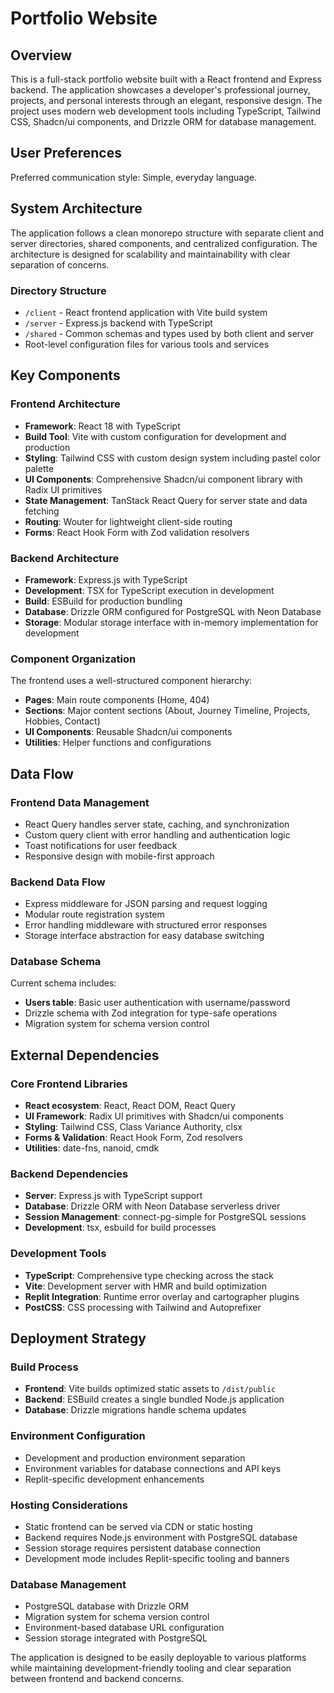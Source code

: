 # Portfolio Website

## Overview

This is a full-stack portfolio website built with a React frontend and Express backend. The application showcases a developer's professional journey, projects, and personal interests through an elegant, responsive design. The project uses modern web development tools including TypeScript, Tailwind CSS, Shadcn/ui components, and Drizzle ORM for database management.

## User Preferences

Preferred communication style: Simple, everyday language.

## System Architecture

The application follows a clean monorepo structure with separate client and server directories, shared components, and centralized configuration. The architecture is designed for scalability and maintainability with clear separation of concerns.

### Directory Structure
- `/client` - React frontend application with Vite build system
- `/server` - Express.js backend with TypeScript
- `/shared` - Common schemas and types used by both client and server
- Root-level configuration files for various tools and services

## Key Components

### Frontend Architecture
- **Framework**: React 18 with TypeScript
- **Build Tool**: Vite with custom configuration for development and production
- **Styling**: Tailwind CSS with custom design system including pastel color palette
- **UI Components**: Comprehensive Shadcn/ui component library with Radix UI primitives
- **State Management**: TanStack React Query for server state and data fetching
- **Routing**: Wouter for lightweight client-side routing
- **Forms**: React Hook Form with Zod validation resolvers

### Backend Architecture
- **Framework**: Express.js with TypeScript
- **Development**: TSX for TypeScript execution in development
- **Build**: ESBuild for production bundling
- **Database**: Drizzle ORM configured for PostgreSQL with Neon Database
- **Storage**: Modular storage interface with in-memory implementation for development

### Component Organization
The frontend uses a well-structured component hierarchy:
- **Pages**: Main route components (Home, 404)
- **Sections**: Major content sections (About, Journey Timeline, Projects, Hobbies, Contact)
- **UI Components**: Reusable Shadcn/ui components
- **Utilities**: Helper functions and configurations

## Data Flow

### Frontend Data Management
- React Query handles server state, caching, and synchronization
- Custom query client with error handling and authentication logic
- Toast notifications for user feedback
- Responsive design with mobile-first approach

### Backend Data Flow
- Express middleware for JSON parsing and request logging
- Modular route registration system
- Error handling middleware with structured error responses
- Storage interface abstraction for easy database switching

### Database Schema
Current schema includes:
- **Users table**: Basic user authentication with username/password
- Drizzle schema with Zod integration for type-safe operations
- Migration system for schema version control

## External Dependencies

### Core Frontend Libraries
- **React ecosystem**: React, React DOM, React Query
- **UI Framework**: Radix UI primitives with Shadcn/ui components
- **Styling**: Tailwind CSS, Class Variance Authority, clsx
- **Forms & Validation**: React Hook Form, Zod resolvers
- **Utilities**: date-fns, nanoid, cmdk

### Backend Dependencies
- **Server**: Express.js with TypeScript support
- **Database**: Drizzle ORM with Neon Database serverless driver
- **Session Management**: connect-pg-simple for PostgreSQL sessions
- **Development**: tsx, esbuild for build processes

### Development Tools
- **TypeScript**: Comprehensive type checking across the stack
- **Vite**: Development server with HMR and build optimization
- **Replit Integration**: Runtime error overlay and cartographer plugins
- **PostCSS**: CSS processing with Tailwind and Autoprefixer

## Deployment Strategy

### Build Process
- **Frontend**: Vite builds optimized static assets to `/dist/public`
- **Backend**: ESBuild creates a single bundled Node.js application
- **Database**: Drizzle migrations handle schema updates

### Environment Configuration
- Development and production environment separation
- Environment variables for database connections and API keys
- Replit-specific development enhancements

### Hosting Considerations
- Static frontend can be served via CDN or static hosting
- Backend requires Node.js environment with PostgreSQL database
- Session storage requires persistent database connection
- Development mode includes Replit-specific tooling and banners

### Database Management
- PostgreSQL database with Drizzle ORM
- Migration system for schema version control
- Environment-based database URL configuration
- Session storage integrated with PostgreSQL

The application is designed to be easily deployable to various platforms while maintaining development-friendly tooling and clear separation between frontend and backend concerns.